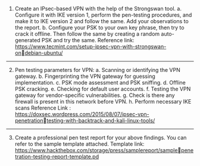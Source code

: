 1. Create an IPsec-based VPN with the help of the Strongswan tool. 
a. Configure it with IKE version 1, perform the pen-testing procedures, and make it to 
IKE version 2 and follow the same. Add your observations to the report. 
b. Configure your PSK to your own key phrase, then try to crack it offline. Then follow
the same by creating a random auto-generated PSK and try the same. 
Reference link: https://www.tecmint.com/setup-ipsec-vpn-with-strongswan-ondebian-ubuntu/

--------------------------------------------------------------------

2. Pen testing parameters for VPN: 
a. Scanning or identifying the VPN gateway.
b. Fingerprinting the VPN gateway for guessing implementation.
c. PSK mode assessment and PSK sniffing.
d. Offline PSK cracking.
e. Checking for default user accounts.
f. Testing the VPN gateway for vendor-specific vulnerabilities.
g. Check is there any firewall is present in this network before VPN. 
h. Perform necessary IKE scans
Reference Link : https://doxsec.wordpress.com/2015/08/07/ipsec-vpn-penetrationtesting-with-backtrack-and-kali-linux-tools/


-----------------------------------------------------------------------

3. Create a professional pen test report for your above findings. You can refer to the sample 
template attached. 
Template link: https://www.hackthebox.com/storage/press/samplereport/samplepenetration-testing-report-template.pd
